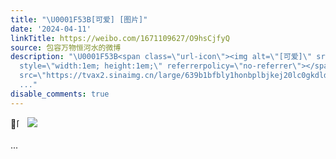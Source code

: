 ```yaml
---
title: "\U0001F53B[可爱] [图片]"
date: '2024-04-11'
linkTitle: https://weibo.com/1671109627/O9hsCjfyQ
source: 包容万物恒河水的微博
description: "\U0001F53B<span class=\"url-icon\"><img alt=\"[可爱]\" src=\"https://h5.sinaimg.cn/m/emoticon/icon/default/d_keai-9aae643ce8.png\"
  style=\"width:1em; height:1em;\" referrerpolicy=\"no-referrer\"></span> <img style=\"\"
  src=\"https://tvax2.sinaimg.cn/large/639b1bfbly1honbplbjkej20lc0gkdld.jpg\" referrerpolicy=\"no-referrer\"><br><br>
  ..."
disable_comments: true
---
```

🔻<span class="url-icon"><img alt="[可爱]" src="https://h5.sinaimg.cn/m/emoticon/icon/default/d_keai-9aae643ce8.png" style="width:1em; height:1em;" referrerpolicy="no-referrer"></span> <img style="" src="https://tvax2.sinaimg.cn/large/639b1bfbly1honbplbjkej20lc0gkdld.jpg" referrerpolicy="no-referrer"><br><br> ...